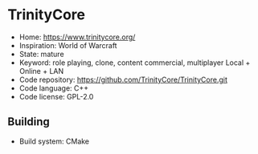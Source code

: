 # TrinityCore

- Home: https://www.trinitycore.org/
- Inspiration: World of Warcraft
- State: mature
- Keyword: role playing, clone, content commercial, multiplayer Local + Online + LAN
- Code repository: https://github.com/TrinityCore/TrinityCore.git
- Code language: C++
- Code license: GPL-2.0

## Building

- Build system: CMake

